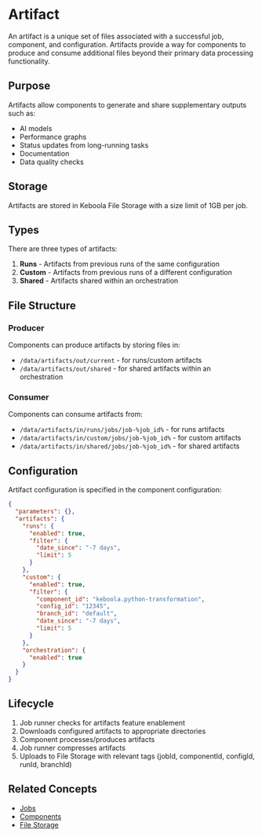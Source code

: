 # Artifact

An artifact is a unique set of files associated with a successful job, component, and configuration. Artifacts provide a way for components to produce and consume additional files beyond their primary data processing functionality.

## Purpose

Artifacts allow components to generate and share supplementary outputs such as:
- AI models
- Performance graphs
- Status updates from long-running tasks
- Documentation
- Data quality checks

## Storage

Artifacts are stored in Keboola File Storage with a size limit of 1GB per job.

## Types

There are three types of artifacts:

1. **Runs** - Artifacts from previous runs of the same configuration
2. **Custom** - Artifacts from previous runs of a different configuration
3. **Shared** - Artifacts shared within an orchestration

## File Structure

### Producer
Components can produce artifacts by storing files in:
- `/data/artifacts/out/current` - for runs/custom artifacts
- `/data/artifacts/out/shared` - for shared artifacts within an orchestration

### Consumer
Components can consume artifacts from:
- `/data/artifacts/in/runs/jobs/job-%job_id%` - for runs artifacts
- `/data/artifacts/in/custom/jobs/job-%job_id%` - for custom artifacts
- `/data/artifacts/in/shared/jobs/job-%job_id%` - for shared artifacts

## Configuration

Artifact configuration is specified in the component configuration:

```json
{
  "parameters": {},
  "artifacts": {
    "runs": {
      "enabled": true,
      "filter": {
        "date_since": "-7 days",
        "limit": 5
      }
    },
    "custom": {
      "enabled": true,
      "filter": {
        "component_id": "keboola.python-transformation",
        "config_id": "12345",
        "branch_id": "default",
        "date_since": "-7 days",
        "limit": 5
      }
    },
    "orchestration": {
      "enabled": true
    }
  }
}
```

## Lifecycle

1. Job runner checks for artifacts feature enablement
2. Downloads configured artifacts to appropriate directories
3. Component processes/produces artifacts
4. Job runner compresses artifacts
5. Uploads to File Storage with relevant tags (jobId, componentId, configId, runId, branchId)

## Related Concepts
- [Jobs](./job.md)
- [Components](./component.md)
- [File Storage](./file-storage.md)
